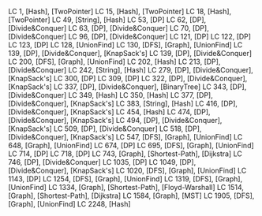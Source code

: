 LC 1, [Hash], [TwoPointer]
LC 15, [Hash], [TwoPointer]
LC 18, [Hash], [TwoPointer]
LC 49, [String], [Hash]
LC 53, [DP]
LC 62, [DP], [Divide&Conquer]
LC 63, [DP], [Divide&Conquer]
LC 70, [DP], [Divide&Conquer]
LC 96, [DP], [Divide&Conquer]
LC 121, [DP]
LC 122, [DP]
LC 123, [DP]
LC 128, [UnionFind]
LC 130, [DFS], [Graph], [UnionFind]
LC 139, [DP], [Divide&Conquer], [KnapSack's]
LC 139, [DP], [Divide&Conquer]
LC 200, [DFS], [Graph], [UnionFind]
LC 202, [Hash]
LC 213, [DP], [Divide&Conquer]
LC 242, [String], [Hash]
LC 279, [DP], [Divide&Conquer], [KnapSack's]
LC 300, [DP]
LC 309, [DP]
LC 322, [DP], [Divide&Conquer], [KnapSack's]
LC 337, [DP], [Divide&Conquer], [BinaryTree]
LC 343, [DP], [Divide&Conquer]
LC 349, [Hash]
LC 350, [Hash]
LC 377, [DP], [Divide&Conquer], [KnapSack's]
LC 383, [String], [Hash]
LC 416, [DP], [Divide&Conquer], [KnapSack's]
LC 454, [Hash]
LC 474, [DP], [Divide&Conquer], [KnapSack's]
LC 494, [DP], [Divide&Conquer], [KnapSack's]
LC 509, [DP], [Divide&Conquer]
LC 518, [DP], [Divide&Conquer], [KnapSack's]
LC 547, [DFS], [Graph], [UnionFind]
LC 648, [Graph], [UnionFind]
LC 674, [DP]
LC 695, [DFS], [Graph], [UnionFind]
LC 714, [DP]
LC 718, [DP]
LC 743, [Graph], [Shortest-Path], [Dijkstra]
LC 746, [DP], [Divide&Conquer]
LC 1035, [DP]
LC 1049, [DP], [Divide&Conquer], [KnapSack's]
LC 1020, [DFS], [Graph], [UnionFind]
LC 1143, [DP]
LC 1254, [DFS], [Graph], [UnionFind]
LC 1319, [DFS], [Graph], [UnionFind]
LC 1334, [Graph], [Shortest-Path], [Floyd-Warshall]
LC 1514, [Graph], [Shortest-Path], [Dijkstra]
LC 1584, [Graph], [MST]
LC 1905, [DFS], [Graph], [UnionFind]
LC 2248, [Hash]


